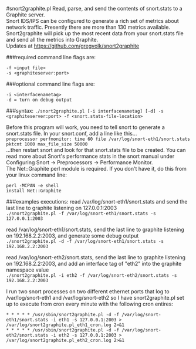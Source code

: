 #snort2graphite.pl
Read, parse, and send the contents of snort.stats to a Graphite server.<br>
Snort IDS/IPS can be configured to generate a rich set of metrics about network 
traffic. Presently there are more than 130 metrics available. Snort2graphite 
will pick up the most recent data from your snort.stats file and send all the 
metrics into Graphite.<br>
Updates at https://github.com/gregvolk/snort2graphite


###required command line flags are:
```
-f <input file>
-s <graphiteserver:port>
```

###optional command line flags are:
```
-i <interfacenametag>
-d = turn on debug output
```

###syntax:
`./snort2graphite.pl [-i interfacenametag] [-d] -s <graphiteserver:port> -f <snort.stats-file-location>`


Before this program will work, you need to tell snort to generate a snort.stats file. In your
snort.conf, add a line like this...<br>
`preprocessor perfmonitor: time 60 file /var/log/snort-eth1/snort.stats pktcnt 1000 max_file_size 50000`
<br>
...then restart snort and look for that snort.stats file to be created. You can read more
about Snort's performance stats in the snort manual under Configuring Snort -> Preprocessors -> 
Performance Monitor.
<br>
The Net::Graphite perl module is required. If you don't have it, do this from your linux command line:<br>
```
perl -MCPAN -e shell
install Net::Graphite
```

###examples executions:
read /var/log/snort-eth1/snort.stats and send the last line to graphite listening on 127.0.0.1:2003<br>
`./snort2graphite.pl -f /var/log/snort-eth1/snort.stats -s 127.0.0.1:2003`

read /var/log/snort-eth1/snort.stats, send the last line to graphite listening on 192.168.2.2:2003,
and generate some debug output<br>
`./snort2graphite.pl -d -f /var/log/snort-eth1/snort.stats -s 192.168.2.2:2003`

read /var/log/snort-eth2/snort.stats, send the last line to graphite listening on 192.168.2.2:2003,
and add an interface tag of "eth2" into the graphite namespace value<br>
`./snort2graphite.pl -i eth2 -f /var/log/snort-eth2/snort.stats -s 192.168.2.2:2003`

I run two snort processes on two different ethernet ports that log to /var/log/snort-eth1 and 
/var/log/snort-eth2 so I have snort2graphite.pl set up to execute from cron every minute with the 
following cron entires:<br>
```
* * * * * /usr/sbin/snort2graphite.pl -d -f /var/log/snort-eth1/snort.stats -i eth1 -s 127.0.0.1:2003 > /var/log/snort2graphite.pl_eth1_cron.log 2>&1
* * * * * /usr/sbin/snort2graphite.pl -d -f /var/log/snort-eth2/snort.stats -i eth2 -s 127.0.0.1:2003 > /var/log/snort2graphite.pl_eth2_cron.log 2>&1
```

